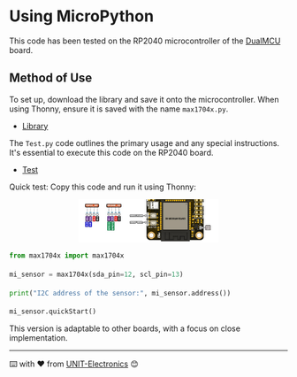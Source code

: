 # Using MicroPython

This code has been tested on the RP2040 microcontroller of the [DualMCU](https://uelectronics.com/producto/unit-dualmcu-esp32-rp2040-tarjeta-de-desarrollo/) board.


## Method of Use

To set up, download the library and save it onto the microcontroller. When using Thonny, ensure it is saved with the name `max1704x.py`.

- [Library](./example/max1704x.py)

The `Test.py` code outlines the primary usage and any special instructions. It's essential to execute this code on the RP2040 board.

- [Test](./example/Test.py)

Quick test: Copy this code and run it using Thonny:

<img src="../../images/qwiic.png" style="display: block; margin-left: auto; margin-right: auto; width: 50%;">


```python
from max1704x import max1704x

mi_sensor = max1704x(sda_pin=12, scl_pin=13)

print("I2C address of the sensor:", mi_sensor.address())

mi_sensor.quickStart()
```

This version is adaptable to other boards, with a focus on close implementation.

---
⌨️ with ❤️ from [UNIT-Electronics](https://github.com/UNIT-Electronics) 😊